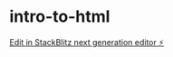 # intro-to-html

[Edit in StackBlitz next generation editor ⚡️](https://stackblitz.com/~/github.com/mrsprice/intro-to-html)
